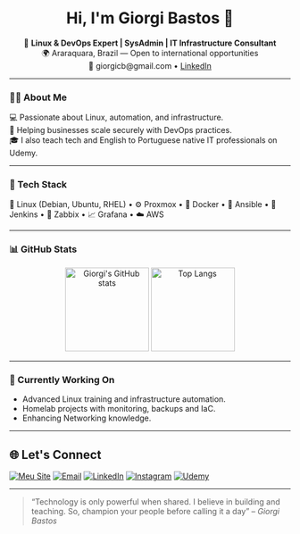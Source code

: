 
<h1 align="center">Hi, I'm Giorgi Bastos 👋</h1>

<p align="center">
🔧 <strong>Linux & DevOps Expert | SysAdmin | IT Infrastructure Consultant</strong><br>
🌍 Araraquara, Brazil — Open to international opportunities<br>
📧 giorgicb@gmail.com • <a href="https://www.linkedin.com/in/giorgibastos">LinkedIn</a>
</p>

---

### 👨‍💻 About Me
💻 Passionate about Linux, automation, and infrastructure.<br>
🚀 Helping businesses scale securely with DevOps practices.<br>
🎓 I also teach tech and English to Portuguese native IT professionals on Udemy.

---

### 🧰 Tech Stack
💽 Linux (Debian, Ubuntu, RHEL) • ⚙️ Proxmox • 🐳 Docker • 🔧 Ansible • 🧪 Jenkins • 📡 Zabbix • 📈 Grafana • ☁️ AWS

---

### 📊 GitHub Stats

<p align="center">
  <img src="https://github-readme-stats.vercel.app/api?username=giorgibastos&show_icons=true&theme=radical" alt="Giorgi's GitHub stats" height="150"/>
  <img src="https://github-readme-stats.vercel.app/api/top-langs/?username=giorgibastos&layout=compact&theme=radical" alt="Top Langs" height="150"/>
</p>

---

### 🌱 Currently Working On

- Advanced Linux training and infrastructure automation.
- Homelab projects with monitoring, backups and IaC.
- Enhancing Networking knowledge.

---

## 🌐 Let's Connect

[![Meu Site](https://img.shields.io/badge/Meu%20Site-000000?style=for-the-badge&logo=firefox&logoColor=white)](https://www.giorgibastos.com.br)
[![Email](https://img.shields.io/badge/Email-D14836?style=for-the-badge&logo=gmail&logoColor=white)](mailto:giorgibastos.tech@gmail.com)
[![LinkedIn](https://img.shields.io/badge/LinkedIn-0A66C2?style=for-the-badge&logo=linkedin&logoColor=white)](https://www.linkedin.com/in/giorgibastos/)
[![Instagram](https://img.shields.io/badge/Instagram-E4405F?style=for-the-badge&logo=instagram&logoColor=white)](https://www.instagram.com/seu_usuario_aqui)
[![Udemy](https://img.shields.io/badge/Udemy-A435F0?style=for-the-badge&logo=udemy&logoColor=white)](https://www.udemy.com/user/seu-usuario-aqui)

---

> “Technology is only powerful when shared. I believe in building and teaching. So, champion your people before calling it a day” – *Giorgi Bastos*
